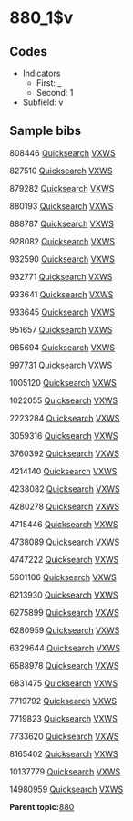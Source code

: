 # 880\_1$v

## Codes

-   Indicators
    -   First: \_
    -   Second: 1
-   Subfield: v

## Sample bibs

808446 [Quicksearch](https://search.library.yale.edu/catalog/808446) [VXWS](http://prodorbis.library.yale.edu:7014/vxws/GetHoldingsService?bibId=808446)

827510 [Quicksearch](https://search.library.yale.edu/catalog/827510) [VXWS](http://prodorbis.library.yale.edu:7014/vxws/GetHoldingsService?bibId=827510)

879282 [Quicksearch](https://search.library.yale.edu/catalog/879282) [VXWS](http://prodorbis.library.yale.edu:7014/vxws/GetHoldingsService?bibId=879282)

880193 [Quicksearch](https://search.library.yale.edu/catalog/880193) [VXWS](http://prodorbis.library.yale.edu:7014/vxws/GetHoldingsService?bibId=880193)

888787 [Quicksearch](https://search.library.yale.edu/catalog/888787) [VXWS](http://prodorbis.library.yale.edu:7014/vxws/GetHoldingsService?bibId=888787)

928082 [Quicksearch](https://search.library.yale.edu/catalog/928082) [VXWS](http://prodorbis.library.yale.edu:7014/vxws/GetHoldingsService?bibId=928082)

932590 [Quicksearch](https://search.library.yale.edu/catalog/932590) [VXWS](http://prodorbis.library.yale.edu:7014/vxws/GetHoldingsService?bibId=932590)

932771 [Quicksearch](https://search.library.yale.edu/catalog/932771) [VXWS](http://prodorbis.library.yale.edu:7014/vxws/GetHoldingsService?bibId=932771)

933641 [Quicksearch](https://search.library.yale.edu/catalog/933641) [VXWS](http://prodorbis.library.yale.edu:7014/vxws/GetHoldingsService?bibId=933641)

933645 [Quicksearch](https://search.library.yale.edu/catalog/933645) [VXWS](http://prodorbis.library.yale.edu:7014/vxws/GetHoldingsService?bibId=933645)

951657 [Quicksearch](https://search.library.yale.edu/catalog/951657) [VXWS](http://prodorbis.library.yale.edu:7014/vxws/GetHoldingsService?bibId=951657)

985694 [Quicksearch](https://search.library.yale.edu/catalog/985694) [VXWS](http://prodorbis.library.yale.edu:7014/vxws/GetHoldingsService?bibId=985694)

997731 [Quicksearch](https://search.library.yale.edu/catalog/997731) [VXWS](http://prodorbis.library.yale.edu:7014/vxws/GetHoldingsService?bibId=997731)

1005120 [Quicksearch](https://search.library.yale.edu/catalog/1005120) [VXWS](http://prodorbis.library.yale.edu:7014/vxws/GetHoldingsService?bibId=1005120)

1022055 [Quicksearch](https://search.library.yale.edu/catalog/1022055) [VXWS](http://prodorbis.library.yale.edu:7014/vxws/GetHoldingsService?bibId=1022055)

2223284 [Quicksearch](https://search.library.yale.edu/catalog/2223284) [VXWS](http://prodorbis.library.yale.edu:7014/vxws/GetHoldingsService?bibId=2223284)

3059316 [Quicksearch](https://search.library.yale.edu/catalog/3059316) [VXWS](http://prodorbis.library.yale.edu:7014/vxws/GetHoldingsService?bibId=3059316)

3760392 [Quicksearch](https://search.library.yale.edu/catalog/3760392) [VXWS](http://prodorbis.library.yale.edu:7014/vxws/GetHoldingsService?bibId=3760392)

4214140 [Quicksearch](https://search.library.yale.edu/catalog/4214140) [VXWS](http://prodorbis.library.yale.edu:7014/vxws/GetHoldingsService?bibId=4214140)

4238082 [Quicksearch](https://search.library.yale.edu/catalog/4238082) [VXWS](http://prodorbis.library.yale.edu:7014/vxws/GetHoldingsService?bibId=4238082)

4280278 [Quicksearch](https://search.library.yale.edu/catalog/4280278) [VXWS](http://prodorbis.library.yale.edu:7014/vxws/GetHoldingsService?bibId=4280278)

4715446 [Quicksearch](https://search.library.yale.edu/catalog/4715446) [VXWS](http://prodorbis.library.yale.edu:7014/vxws/GetHoldingsService?bibId=4715446)

4738089 [Quicksearch](https://search.library.yale.edu/catalog/4738089) [VXWS](http://prodorbis.library.yale.edu:7014/vxws/GetHoldingsService?bibId=4738089)

4747222 [Quicksearch](https://search.library.yale.edu/catalog/4747222) [VXWS](http://prodorbis.library.yale.edu:7014/vxws/GetHoldingsService?bibId=4747222)

5601106 [Quicksearch](https://search.library.yale.edu/catalog/5601106) [VXWS](http://prodorbis.library.yale.edu:7014/vxws/GetHoldingsService?bibId=5601106)

6213930 [Quicksearch](https://search.library.yale.edu/catalog/6213930) [VXWS](http://prodorbis.library.yale.edu:7014/vxws/GetHoldingsService?bibId=6213930)

6275899 [Quicksearch](https://search.library.yale.edu/catalog/6275899) [VXWS](http://prodorbis.library.yale.edu:7014/vxws/GetHoldingsService?bibId=6275899)

6280959 [Quicksearch](https://search.library.yale.edu/catalog/6280959) [VXWS](http://prodorbis.library.yale.edu:7014/vxws/GetHoldingsService?bibId=6280959)

6329644 [Quicksearch](https://search.library.yale.edu/catalog/6329644) [VXWS](http://prodorbis.library.yale.edu:7014/vxws/GetHoldingsService?bibId=6329644)

6588978 [Quicksearch](https://search.library.yale.edu/catalog/6588978) [VXWS](http://prodorbis.library.yale.edu:7014/vxws/GetHoldingsService?bibId=6588978)

6831475 [Quicksearch](https://search.library.yale.edu/catalog/6831475) [VXWS](http://prodorbis.library.yale.edu:7014/vxws/GetHoldingsService?bibId=6831475)

7719792 [Quicksearch](https://search.library.yale.edu/catalog/7719792) [VXWS](http://prodorbis.library.yale.edu:7014/vxws/GetHoldingsService?bibId=7719792)

7719823 [Quicksearch](https://search.library.yale.edu/catalog/7719823) [VXWS](http://prodorbis.library.yale.edu:7014/vxws/GetHoldingsService?bibId=7719823)

7733620 [Quicksearch](https://search.library.yale.edu/catalog/7733620) [VXWS](http://prodorbis.library.yale.edu:7014/vxws/GetHoldingsService?bibId=7733620)

8165402 [Quicksearch](https://search.library.yale.edu/catalog/8165402) [VXWS](http://prodorbis.library.yale.edu:7014/vxws/GetHoldingsService?bibId=8165402)

10137779 [Quicksearch](https://search.library.yale.edu/catalog/10137779) [VXWS](http://prodorbis.library.yale.edu:7014/vxws/GetHoldingsService?bibId=10137779)

14980959 [Quicksearch](https://search.library.yale.edu/catalog/14980959) [VXWS](http://prodorbis.library.yale.edu:7014/vxws/GetHoldingsService?bibId=14980959)

**Parent topic:**[880](../../tags/880/880.md)

